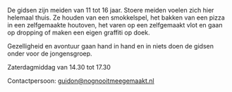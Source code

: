 De gidsen zijn meiden van 11 tot 16 jaar. Stoere meiden voelen zich hier helemaal thuis. Ze houden van een smokkelspel, het bakken van een pizza in een zelfgemaakte houtoven, het varen op een zelfgemaakt vlot en gaan op dropping of maken een eigen graffiti op doek.

Gezelligheid en avontuur gaan hand in hand en in niets doen de gidsen onder voor de jongensgroep.

Zaterdagmiddag van 14.30 tot 17.30

Contactpersoon: [guidon@nognooitmeegemaakt.nl](mailto:guidon@nognooitmeegemaakt.nl)
